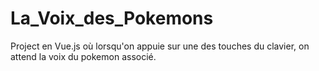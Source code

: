 # La_Voix_des_Pokemons
Project en Vue.js où lorsqu'on appuie sur une des touches du clavier, on attend la voix du pokemon associé. 

